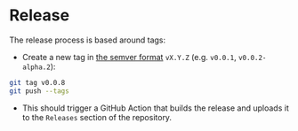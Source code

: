 # Release

The release process is based around tags:

- Create a new tag in [the semver format](https://semver.org/) `vX.Y.Z` (e.g. `v0.0.1`, `v0.0.2-alpha.2`):

```bash
git tag v0.0.8
git push --tags
```

- This should trigger a GitHub Action that builds the release and uploads it to the `Releases` section of the repository.